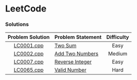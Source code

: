 # LeetCode

### Solutions

| Problem Solution	| Problem Statement | Difficulty	|
|:-----------------:|-------------------|:-------------:|
| [LC0001.cpp]		| [Two Sum]			| Easy			|
| [LC0002.cpp]		| [Add Two Numbers]	| Medium		|
| [LC0007.cpp]		| [Reverse Integer]	| Easy			|
| [LC0065.cpp]		| [Valid Number]	| Hard			|

[//]: # (Solutions)

[LC0001.cpp]: Solutions/LC0001.cpp
[Two Sum]: https://leetcode.com/problems/two-sum/

[LC0002.cpp]: Solutions/LC0002.cpp
[Add Two Numbers]: https://leetcode.com/problems/add-two-numbers/

[LC0007.cpp]: Solutions/LC0007.cpp
[Reverse Integer]: https://leetcode.com/problems/reverse-integer/

[LC0065.cpp]: Solutions/LC0065.cpp
[Valid Number]: https://leetcode.com/problems/valid-number/

[//]: # (EOF)